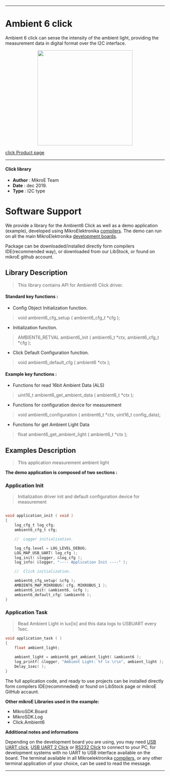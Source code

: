 
---
# Ambient 6 click

Ambient 6 click can sense the intensity of the ambient light, providing the measurement data in digital format over the I2C interface.

<p align="center">
  <img src="http://download.mikroe.com/images/click_for_ide/ambient6_click.png" height=300px>
</p>

[click Product page](<https://www.mikroe.com/ambient-6-click>)

---


#### Click library 

- **Author**        : MikroE Team
- **Date**          : dec 2019.
- **Type**          : I2C type


# Software Support

We provide a library for the Ambient6 Click 
as well as a demo application (example), developed using MikroElektronika 
[compilers](http://shop.mikroe.com/compilers). 
The demo can run on all the main MikroElektronika [development boards](http://shop.mikroe.com/development-boards).

Package can be downloaded/installed directly form compilers IDE(recommended way), or downloaded from our LibStock, or found on mikroE github account. 

## Library Description

> This library contains API for Ambient6 Click driver.

#### Standard key functions :

- Config Object Initialization function.
> void ambient6_cfg_setup ( ambient6_cfg_t *cfg ); 
 
- Initialization function.
> AMBIENT6_RETVAL ambient6_init ( ambient6_t *ctx, ambient6_cfg_t *cfg );

- Click Default Configuration function.
> void ambient6_default_cfg ( ambient6 *ctx );

#### Example key functions :

- Functions for read 16bit Ambient Data (ALS)
> uint16_t ambient6_get_ambient_data ( ambient6_t *ctx );
 
- Functions for configuration device for measurement
> void ambient6_configuration ( ambient6_t *ctx, uint16_t config_data);

- Functions for get Ambient Light Data
> float ambient6_get_ambient_light ( ambient6_t *ctx );

## Examples Description

> This application measurement ambient light

**The demo application is composed of two sections :**

### Application Init 

> Initialization driver init and default configuration device for measurement

```c

void application_init ( void )
{
    log_cfg_t log_cfg;
    ambient6_cfg_t cfg;

    //  Logger initialization.

    log_cfg.level = LOG_LEVEL_DEBUG;
    LOG_MAP_USB_UART( log_cfg );
    log_init( &logger, &log_cfg );
    log_info( &logger, "---- Application Init ----" );

    //  Click initialization.

    ambient6_cfg_setup( &cfg );
    AMBIENT6_MAP_MIKROBUS( cfg, MIKROBUS_1 );
    ambient6_init( &ambient6, &cfg );
    ambient6_default_cfg( &ambient6 );    
}
```

### Application Task

> Read Ambient Light in lux[lx] and this data logs to USBUART every 1sec.

```c
void application_task ( )
{
    float ambient_light;
    
    ambient_light = ambient6_get_ambient_light( &ambient6 );
    log_printf( &logger, "Ambient Light: %f lx \r\n", ambient_light );
    Delay_1sec( );
} 
```

The full application code, and ready to use projects can be  installed directly form compilers IDE(recommneded) or found on LibStock page or mikroE GitHub accaunt.

**Other mikroE Libraries used in the example:** 

- MikroSDK.Board
- MikroSDK.Log
- Click.Ambient6

**Additional notes and informations**

Depending on the development board you are using, you may need 
[USB UART click](http://shop.mikroe.com/usb-uart-click), 
[USB UART 2 Click](http://shop.mikroe.com/usb-uart-2-click) or 
[RS232 Click](http://shop.mikroe.com/rs232-click) to connect to your PC, for 
development systems with no UART to USB interface available on the board. The 
terminal available in all Mikroelektronika 
[compilers](http://shop.mikroe.com/compilers), or any other terminal application 
of your choice, can be used to read the message.



---
